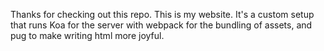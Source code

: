 Thanks for checking out this repo. This is my website. It's a custom setup that runs Koa for the server with webpack for the bundling of assets, and pug to make writing html more joyful.
